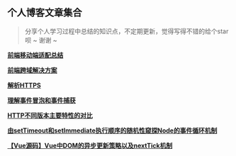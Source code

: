 ## 个人博客文章集合

> 分享个人学习过程中总结的知识点，不定期更新，觉得写得不错的给个star呗 ~ 谢谢 ~

**[前端移动端适配总结](./issues/1)**

**[前端跨域解决方案](./issues/2)**

**[解析HTTPS](./issues/3)**

**[理解事件冒泡和事件捕获](./issues/4)**

**[HTTP不同版本主要特性的对比](./issues/5)**

**[由setTimeout和setImmediate执行顺序的随机性窥探Node的事件循环机制](./issues/6)**

**[【Vue源码】Vue中DOM的异步更新策略以及nextTick机制](./issues/7)**